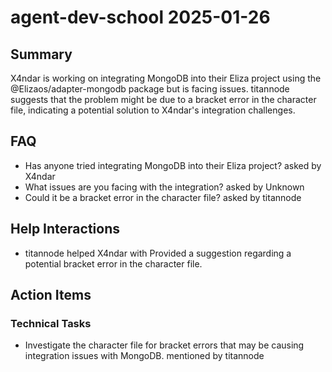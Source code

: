 # agent-dev-school 2025-01-26

## Summary
X4ndar is working on integrating MongoDB into their Eliza project using the @Elizaos/adapter-mongodb package but is facing issues. titannode suggests that the problem might be due to a bracket error in the character file, indicating a potential solution to X4ndar's integration challenges.

## FAQ
- Has anyone tried integrating MongoDB into their Eliza project? asked by X4ndar
- What issues are you facing with the integration? asked by Unknown
- Could it be a bracket error in the character file? asked by titannode

## Help Interactions
- titannode helped X4ndar with Provided a suggestion regarding a potential bracket error in the character file.

## Action Items

### Technical Tasks
- Investigate the character file for bracket errors that may be causing integration issues with MongoDB. mentioned by titannode